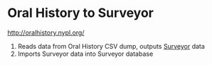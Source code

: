 # Oral History to Surveyor

http://oralhistory.nypl.org/

1. Reads data from Oral History CSV dump, outputs [Surveyor](https://github.com/nypl-spacetime/surveyor-api) data
2. Imports Surveyor data into Surveyor database
